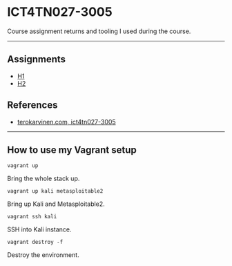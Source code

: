 # ICT4TN027-3005

Course assignment returns and tooling I used during the course.

---

## Assignments

- [H1](./h1/)
- [H2](./h2/)

## References

* [terokarvinen.com, ict4tn027-3005](terokarvinen.com/2021/hakkerointi-kurssi-tunkeutumistestaus-ict4tn027-3005/)

---

## How to use my Vagrant setup

    vagrant up

Bring the whole stack up.

    vagrant up kali metasploitable2

Bring up Kali and Metasploitable2.

    vagrant ssh kali

SSH into Kali instance.

    vagrant destroy -f

Destroy the environment.
